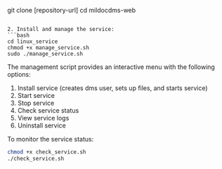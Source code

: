 git clone [repository-url]
cd mildocdms-web
```

2. Install and manage the service:
```bash
cd linux_service
chmod +x manage_service.sh
sudo ./manage_service.sh
```

The management script provides an interactive menu with the following options:
1. Install service (creates dms user, sets up files, and starts service)
2. Start service
3. Stop service
4. Check service status
5. View service logs
6. Uninstall service

To monitor the service status:
```bash
chmod +x check_service.sh
./check_service.sh